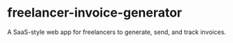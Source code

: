 # freelancer-invoice-generator
A SaaS-style web app for freelancers to generate, send, and track invoices.
